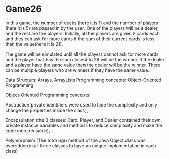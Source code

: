 # Game26

In this game, the number of decks (here it is 1) and the number of players (here it is 5) are passed in by the user. One of the players will be a dealer, and the rest are the players. Initially, all the players are given 2 cards each and they can ask for more cards if the sum of their current cards is less than the value(here it is 21).

The game will be simulated until all the players cannot ask for more cards and the player that has the sum closest to 26 will be the winner. If the dealer and a player have the same value then the dealer will be the winner. There can be multiple players who are winners if they have the same value. 

Data Structurs: Arrays, ArrayLists
Programming concepts: Object-Oriented Programming

Object-Oriented Programming concepts:

Abstraction(private identifiers were used to hide the complexity and only change the properties inside the class), 

Encapsulation (the 3 classes: Card, Player, and Dealer contained their own private instance variables and methods to reduce complexity and make the code more reusable), 

Polymorphism (The toString() method of the Java Object class was overridden in all three classes to have an unique implementation in each class)
